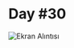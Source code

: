 # Day #30

![Ekran Alıntısı](https://user-images.githubusercontent.com/30186772/69898026-b30f4080-1364-11ea-9d18-dc5644c8efb3.PNG)

